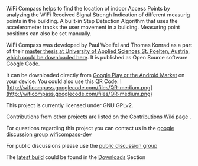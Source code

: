WiFi Compass helps to find the location of indoor Access Points by analyzing the WiFi Received Signal Strengh Indication of different measurig points in the building. A built-in Step Detection Algorithm that uses the accelerometer tracks the user movement in a building. Measuring point positions can also be set manually.

WiFi Compass was developed by Paul Woelfel and Thomas Konrad as a part of their [master thesis at University of Applied Sciences St. Poelten, Austria, which could be downloaded here](http://code.google.com/p/wificompass/downloads/detail?name=Diplomarbeit.pdf). It is published as Open Source software Google Code.

It can be downloaded directly from [Google Play or the Android Market](https://play.google.com/store/apps/details?id=at.fhstp.wificompass) on your device. You could also use this QR Code:
![http://wificompass.googlecode.com/files/QR-medium.png](http://wificompass.googlecode.com/files/QR-medium.png)

This project is currently licensed under GNU GPLv2.

Contributions from other projects are listed on the [Contributions Wiki page](Contributions.md) .

For questions regarding this project you can contact us in the [google discussion group wificompass-dev](http://groups.google.com/group/wificompass-dev)

For public discussions please use the [public discussion group](http://groups.google.com/group/wificompass)

The [latest build](http://code.google.com/p/wificompass/downloads/list?q=label:Featured) could be found in the [Downloads](http://code.google.com/p/wificompass/downloads/list) Section